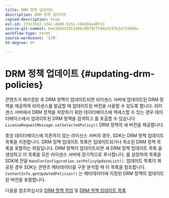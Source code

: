 ```yaml
---
title: DRM 정책 업데이트
description: DRM 정책 업데이트
copied-description: true
exl-id: 27dc35d2-134c-4b88-9251-c6bb04a48f13
source-git-commit: be43bbbd1051886c8979ff590a3197b2a7249b6a
workflow-type: tm+mt
source-wordcount: '179'
ht-degree: 0%

---
```


# DRM 정책 업데이트 {#updating-drm-policies}

콘텐츠가 패키징된 후 DRM 정책이 업데이트되면 라이센스 서버에 업데이트된 DRM 정책을 제공하여 라이센스를 발급할 때 업데이트된 버전을 사용할 수 있도록 합니다. 라이센스 서버에서 DRM 정책을 저장하기 위한 데이터베이스에 액세스할 수 있는 경우 데이터베이스에서 업데이트된 DRM 정책을 검색하고 를 호출할 수 있습니다 `LicenseRequestMessage.setSelectedPolicy()` DRM 정책의 새 버전을 제공합니다.

중앙 데이터베이스에 의존하지 않는 라이선스 서버의 경우, SDK는 DRM 정책 업데이트 목록을 지원합니다. DRM 정책 업데이트 목록은 업데이트되거나 취소된 DRM 정책 목록을 포함하는 파일입니다. DRM 정책이 업데이트되면 새 DRM 정책 업데이트 목록 을 생성하고 이 목록을 모든 라이센스 서버에 정기적으로 푸시합니다. 를 설정하여 목록을 SDK에 전달 `HandlerConfiguration.setPolicyUpdateList()`. 업데이트 목록이 제공된 경우 SDK는 콘텐츠 메타데이터를 구문 분석할 때 이 목록을 참조합니다. `ContentInfo.getUpdatedPolicies()` 는 메타데이터에 지정된 DRM 정책의 업데이트된 버전을 포함합니다.

다음을 참조하십시오 [DRM 정책 작업](../../../protecting-content/working-policies-overview/working-with-policies.md) 및 [DRM 정책 업데이트 목록](../../../protecting-content/working-policies-overview/policy-update-lists/working-with-policy-update-lists.md)
